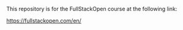 This repository is for the FullStackOpen course at the following link:

https://fullstackopen.com/en/
